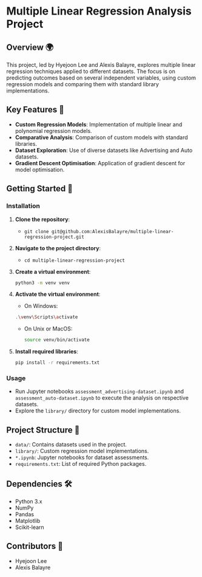 # Multiple Linear Regression Analysis Project

## Overview 🌍

This project, led by Hyejoon Lee and Alexis Balayre, explores multiple linear regression techniques applied to different datasets. The focus is on predicting outcomes based on several independent variables, using custom regression models and comparing them with standard library implementations.

## Key Features 🌟

- **Custom Regression Models**: Implementation of multiple linear and polynomial regression models.
- **Comparative Analysis**: Comparison of custom models with standard libraries.
- **Dataset Exploration**: Use of diverse datasets like Advertising and Auto datasets.
- **Gradient Descent Optimisation**: Application of gradient descent for model optimisation.

## Getting Started 🚀

### Installation

1. **Clone the repository**:

   - `git clone git@github.com:AlexisBalayre/multiple-linear-regression-project.git`

2. **Navigate to the project directory**:

   - `cd multiple-linear-regression-project`

3. **Create a virtual environment**:

   ```bash
   python3 -m venv venv
   ```

4. **Activate the virtual environment**:

   - On Windows:

    ```bash
    .\venv\Scripts\activate
    ```

   - On Unix or MacOS:

     ```bash
     source venv/bin/activate
     ```

5. **Install required libraries**:

   ```bash
   pip install -r requirements.txt
   ```

### Usage

- Run Jupyter notebooks `assessment_advertising-dataset.ipynb` and `assessment_auto-dataset.ipynb` to execute the analysis on respective datasets.
- Explore the `library/` directory for custom model implementations.

## Project Structure 📂

- `data/`: Contains datasets used in the project.
- `library/`: Custom regression model implementations.
- `*.ipynb`: Jupyter notebooks for dataset assessments.
- `requirements.txt`: List of required Python packages.

## Dependencies 🛠️

- Python 3.x
- NumPy
- Pandas
- Matplotlib
- Scikit-learn

## Contributors 🤝

- Hyejoon Lee
- Alexis Balayre
